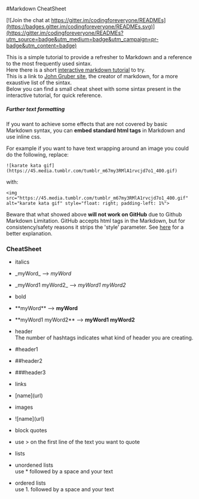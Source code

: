 #Markdown CheatSheet

[![Join the chat at https://gitter.im/codingforeveryone/READMEs](https://badges.gitter.im/codingforeveryone/READMEs.svg)](https://gitter.im/codingforeveryone/READMEs?utm_source=badge&utm_medium=badge&utm_campaign=pr-badge&utm_content=badge)


This is a simple tutorial  to provide a refresher to Markdown and a reference to the most frequently used sintax.  
Here there is a short [interactive markdown tutorial](http://markdowntutorial.com/) to try.   
This is a link to [John Gruber site](https://daringfireball.net/projects/markdown/syntax), the creator of markdown, for a more exaustive list of the sintax.  
Below you can find a small cheat sheet with some sintax present in the interactive tutorial, for quick reference.

##### Further text formatting
If you want to achieve some effects that are not covered by basic Markdown syntax, you can **embed standard html tags** in Markdown and use inline css.

For example if you want to have text wrapping around an image you could do the following, replace:

```
![karate kata gif](https://45.media.tumblr.com/tumblr_m67my3RMlA1rvcjd7o1_400.gif)
```

with:

```
<img  src="https://45.media.tumblr.com/tumblr_m67my3RMlA1rvcjd7o1_400.gif" alt="karate kata gif" style="float: right; padding-left: 1%">
```


Beware that what showed above **will not work on GitHub** due to Github Markdown Limitation.
GitHub accepts html tags in the Markdown, but for consistency/safety reasons it strips the 'style' parameter.
See [here](http://stackoverflow.com/questions/20598628/do-style-tags-work-in-markdown) for a better explanation.


### CheatSheet

* italics
 * \_myWord\_   -->    _myWord_  
 * \_myWord1 myWord2\_   -->   _myWord1 myWord2_



* bold
 * \*\*myWord\*\*    -->   **myWord**
 * \*\*myWord1 myWord2\*\*   -->   **myWord1 myWord2**



* header  
The number of hashtags indicates what kind of header you are creating.
 * \#header1 
 * \#\#header2
 * \#\#\#header3 


* links
 * \[name]\(url\)

* images
 * \!\[name]\(url\)

* block quotes
 * use \> on the first line of the text you want to quote

* lists
 * unordened lists  
 use \* followed by a space and your text
 * ordered lists  
 use 1. followed by a space and  your text

